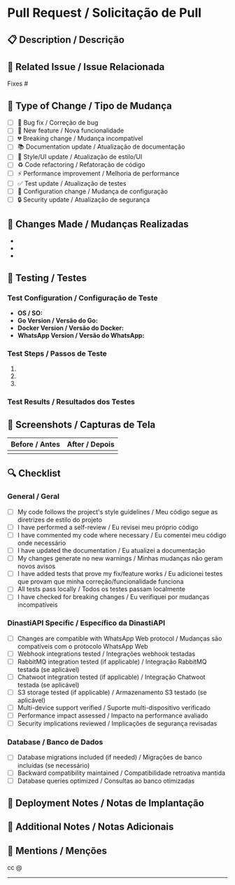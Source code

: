 # Pull Request / Solicitação de Pull

## 📋 Description / Descrição

<!-- 
EN: Provide a brief description of the changes in this PR
PT: Forneça uma breve descrição das mudanças neste PR
-->

## 🎯 Related Issue / Issue Relacionada

<!-- 
EN: Link to the issue this PR addresses (e.g., Fixes #123)
PT: Link para a issue que este PR resolve (ex: Fixes #123)
-->

Fixes #

## 🔄 Type of Change / Tipo de Mudança

<!-- 
EN: Mark the relevant option with an "x"
PT: Marque a opção relevante com um "x"
-->

- [ ] 🐛 Bug fix / Correção de bug
- [ ] 🚀 New feature / Nova funcionalidade
- [ ] 💔 Breaking change / Mudança incompatível
- [ ] 📚 Documentation update / Atualização de documentação
- [ ] 🎨 Style/UI update / Atualização de estilo/UI
- [ ] ♻️ Code refactoring / Refatoração de código
- [ ] ⚡ Performance improvement / Melhoria de performance
- [ ] ✅ Test update / Atualização de testes
- [ ] 🔧 Configuration change / Mudança de configuração
- [ ] 🔒 Security update / Atualização de segurança

## 📝 Changes Made / Mudanças Realizadas

<!-- 
EN: List the main changes made in this PR
PT: Liste as principais mudanças feitas neste PR
-->

- 
- 
- 

## 🧪 Testing / Testes

<!-- 
EN: Describe the tests you ran to verify your changes
PT: Descreva os testes que você executou para verificar suas mudanças
-->

### Test Configuration / Configuração de Teste

- **OS / SO:**
- **Go Version / Versão do Go:**
- **Docker Version / Versão do Docker:**
- **WhatsApp Version / Versão do WhatsApp:**

### Test Steps / Passos de Teste

1. 
2. 
3. 

### Test Results / Resultados dos Testes

<!-- 
EN: Include screenshots or logs if applicable
PT: Inclua capturas de tela ou logs se aplicável
-->

## 📸 Screenshots / Capturas de Tela

<!-- 
EN: If applicable, add screenshots to help explain your changes
PT: Se aplicável, adicione capturas de tela para ajudar a explicar suas mudanças
-->

| Before / Antes | After / Depois |
|----------------|----------------|
| <!-- image --> | <!-- image --> |

## 🔍 Checklist

### General / Geral

- [ ] My code follows the project's style guidelines / Meu código segue as diretrizes de estilo do projeto
- [ ] I have performed a self-review / Eu revisei meu próprio código
- [ ] I have commented my code where necessary / Eu comentei meu código onde necessário
- [ ] I have updated the documentation / Eu atualizei a documentação
- [ ] My changes generate no new warnings / Minhas mudanças não geram novos avisos
- [ ] I have added tests that prove my fix/feature works / Eu adicionei testes que provam que minha correção/funcionalidade funciona
- [ ] All tests pass locally / Todos os testes passam localmente
- [ ] I have checked for breaking changes / Eu verifiquei por mudanças incompatíveis

### DinastiAPI Specific / Específico da DinastiAPI

- [ ] Changes are compatible with WhatsApp Web protocol / Mudanças são compatíveis com o protocolo WhatsApp Web
- [ ] Webhook integrations tested / Integrações webhook testadas
- [ ] RabbitMQ integration tested (if applicable) / Integração RabbitMQ testada (se aplicável)
- [ ] Chatwoot integration tested (if applicable) / Integração Chatwoot testada (se aplicável)
- [ ] S3 storage tested (if applicable) / Armazenamento S3 testado (se aplicável)
- [ ] Multi-device support verified / Suporte multi-dispositivo verificado
- [ ] Performance impact assessed / Impacto na performance avaliado
- [ ] Security implications reviewed / Implicações de segurança revisadas

### Database / Banco de Dados

- [ ] Database migrations included (if needed) / Migrações de banco incluídas (se necessário)
- [ ] Backward compatibility maintained / Compatibilidade retroativa mantida
- [ ] Database queries optimized / Consultas ao banco otimizadas

## 🚀 Deployment Notes / Notas de Implantação

<!-- 
EN: Any special instructions for deployment?
PT: Alguma instrução especial para implantação?
-->

## 📄 Additional Notes / Notas Adicionais

<!-- 
EN: Any additional information that reviewers should know
PT: Qualquer informação adicional que os revisores devem saber
-->

## 🙏 Mentions / Menções

<!-- 
EN: Tag relevant people for review
PT: Marque pessoas relevantes para revisão
-->

cc @

---

<!-- 
EN: Thank you for contributing to DinastiAPI! 
PT: Obrigado por contribuir com a DinastiAPI!
-->
